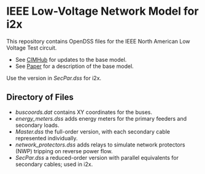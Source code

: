 # IEEE Low-Voltage Network Model for i2x

This repository contains OpenDSS files for the IEEE North American Low Voltage Test circuit.

* See [CIMHub](https://github.com/GRIDAPPSD/CIMHub/tree/feature/SETO/lv_network/LVTestCaseNorthAmerican) for updates to the base model.
* See [Paper](https://doi.org/10.1109/PESGM.2014.6939794) for a description of the base model.

Use the version in _SecPar.dss_ for i2x.

## Directory of Files

* _buscoords.dat_ contains XY coordinates for the buses.
* _energy\_meters.dss_ adds energy meters for the primary feeders and secondary loads.
* _Master.dss_ the full-order version, with each secondary cable represented individually.
* _network\_protectors.dss_ adds relays to simulate network protectors (NWP) tripping on reverse power flow.
* _SecPar.dss_ a reduced-order version with parallel equivalents for secondary cables; used in i2x.

